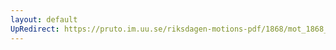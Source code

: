 ```yaml
---
layout: default
UpRedirect: https://pruto.im.uu.se/riksdagen-motions-pdf/1868/mot_1868__fk__74/mot_1868__fk__74-001.pdf
---
```

